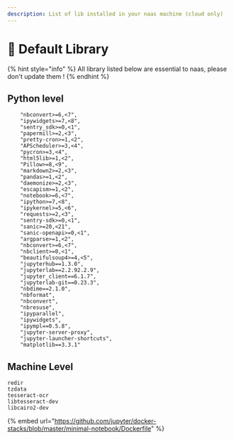 ```yaml
---
description: List of lib installed in your naas machine (cloud only)
---
```


# 💃 Default Library

{% hint style="info" %}
All library listed below are essential to naas, please don't update them !
{% endhint %}

## Python level

```text
    "nbconvert>=6,<7",
    "ipywidgets>=7,<8",
    "sentry_sdk>=0,<1",
    "papermill>=2,<3",
    "pretty-cron>=1,<2",
    "APScheduler>=3,<4",
    "pycron>=3,<4",
    "html5lib>=1,<2",
    "Pillow>=8,<9",
    "markdown2>=2,<3",
    "pandas>=1,<2",
    "daemonize>=2,<3",
    "escapism>=1,<2",
    "notebook>=6,<7",
    "ipython>=7,<8",
    "ipykernel>=5,<6",
    "requests>=2,<3",
    "sentry-sdk>=0,<1",
    "sanic>=20,<21",
    "sanic-openapi>=0,<1",
    "argparse>=1,<2",
    "nbconvert>=6,<7",
    "nbclient>=0,<1",
    "beautifulsoup4>=4,<5",
    "jupyterhub==1.3.0",
    "jupyterlab==2.2.92.2.9",
    "jupyter_client==6.1.7",
    "jupyterlab-git==0.23.3",
    "nbdime==2.1.0",
    "nbformat",
    "nbconvert",
    "nbresuse",
    "ipyparallel",
    "ipywidgets",
    "ipympl==0.5.8",
    "jupyter-server-proxy",
    "jupyter-launcher-shortcuts",
    "matplotlib==3.3.1"
```

## Machine Level

```text
redir 
tzdata
tesseract-ocr
libtesseract-dev
libcairo2-dev
```

{% embed url="https://github.com/jupyter/docker-stacks/blob/master/minimal-notebook/Dockerfile" %}



